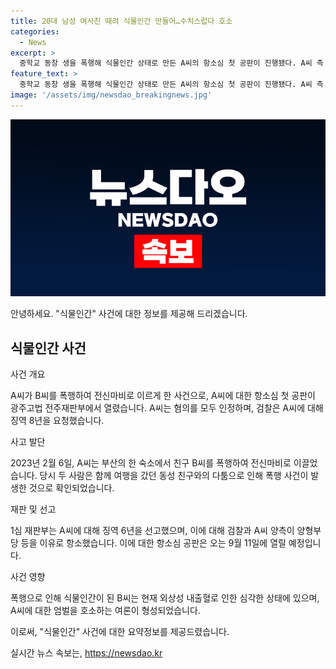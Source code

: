 ```yaml
---
title: 20대 남성 여사친 때려 식물인간 만들어…수치스럽다 호소
categories:
  - News
excerpt: >
  중학교 동창 생을 폭행해 식물인간 상태로 만든 A씨의 항소심 첫 공판이 진행됐다. A씨 측 변호인은 우발적인 사정이 있었다는 점을 호소하고, 피해자의 복구를 위해 선고를 미루길 요청했다. 하지만 검찰은 A씨에게 징역 8년을 요청했으며, 다음 공판은 9월 11일에 열릴 예정이다. 폭행으로 식물인간이 된 B씨의 어머니는 가해자에게 엄벌을 호소했고, 이에 대한 공분이 예상된다. A씨는 과거에도 벌금형을 받았던 전력이 있었다.
feature_text: >
  중학교 동창 생을 폭행해 식물인간 상태로 만든 A씨의 항소심 첫 공판이 진행됐다. A씨 측 변호인은 우발적인 사정이 있었다는 점을 호소하고, 피해자의 복구를 위해 선고를 미루길 요청했다. 하지만 검찰은 A씨에게 징역 8년을 요청했으며, 다음 공판은 9월 11일에 열릴 예정이다. 폭행으로 식물인간이 된 B씨의 어머니는 가해자에게 엄벌을 호소했고, 이에 대한 공분이 예상된다. A씨는 과거에도 벌금형을 받았던 전력이 있었다.
image: '/assets/img/newsdao_breakingnews.jpg'
---
```


<p><img src="/assets/img/newsdao_breakingnews.jpg" alt="pcversion 속보" /></p>

<p>안녕하세요. "식물인간" 사건에 대한 정보를 제공해 드리겠습니다.</p>

<h2 data-ke-size="size26">식물인간 사건</h2>

<p>사건 개요</p>

<p data-ke-size="size16">A씨가 B씨를 폭행하여 전신마비로 이르게 한 사건으로, A씨에 대한 항소심 첫 공판이 광주고법 전주재판부에서 열렸습니다. A씨는 혐의를 모두 인정하며, 검찰은 A씨에 대해 징역 8년을 요청했습니다.</p>

<p>사고 발단</p>

<p data-ke-size="size16">2023년 2월 6일, A씨는 부산의 한 숙소에서 친구 B씨를 폭행하여 전신마비로 이끌었습니다. 당시 두 사람은 함께 여행을 갔던 동성 친구와의 다툼으로 인해 폭행 사건이 발생한 것으로 확인되었습니다.</p>

<p>재판 및 선고</p>

<p data-ke-size="size16">1심 재판부는 A씨에 대해 징역 6년을 선고했으며, 이에 대해 검찰과 A씨 양측이 양형부당 등을 이유로 항소했습니다. 이에 대한 항소심 공판은 오는 9월 11일에 열릴 예정입니다.</p>

<p>사건 영향</p>

<p data-ke-size="size16">폭행으로 인해 식물인간이 된 B씨는 현재 외상성 내출혈로 인한 심각한 상태에 있으며, A씨에 대한 엄벌을 호소하는 여론이 형성되었습니다.</p>

<p>이로써, "식물인간" 사건에 대한 요약정보를 제공드렸습니다.</p>
실시간 뉴스 속보는, <a href="https://newsdao.kr" rel="dofollow">https://newsdao.kr</a>


